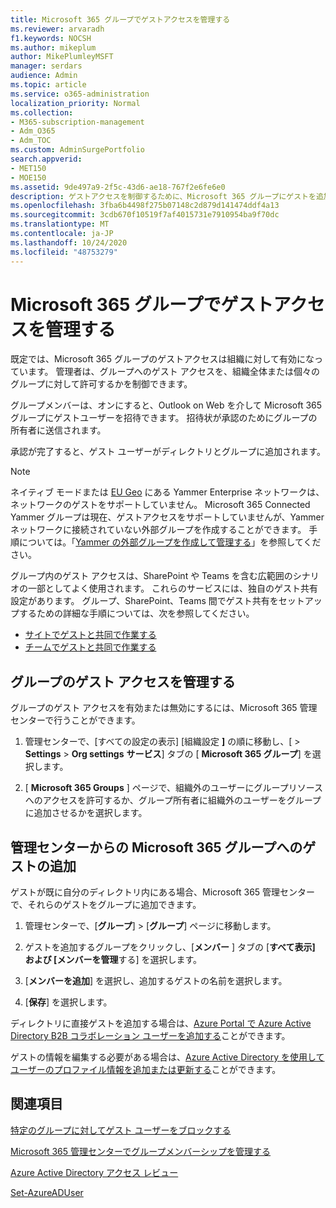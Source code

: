```yaml
---
title: Microsoft 365 グループでゲストアクセスを管理する
ms.reviewer: arvaradh
f1.keywords: NOCSH
ms.author: mikeplum
author: MikePlumleyMSFT
manager: serdars
audience: Admin
ms.topic: article
ms.service: o365-administration
localization_priority: Normal
ms.collection:
- M365-subscription-management
- Adm_O365
- Adm_TOC
ms.custom: AdminSurgePortfolio
search.appverid:
- MET150
- MOE150
ms.assetid: 9de497a9-2f5c-43d6-ae18-767f2e6fe6e0
description: ゲストアクセスを制御するために、Microsoft 365 グループにゲストを追加し、ゲストユーザーを表示し、PowerShell を使用する方法について説明します。
ms.openlocfilehash: 3fba6b4498f275b07148c2d879d141474ddf4a13
ms.sourcegitcommit: 3cdb670f10519f7af4015731e7910954ba9f70dc
ms.translationtype: MT
ms.contentlocale: ja-JP
ms.lasthandoff: 10/24/2020
ms.locfileid: "48753279"
---
```

# <a name="manage-guest-access-in-microsoft-365-groups"></a>Microsoft 365 グループでゲストアクセスを管理する

既定では、Microsoft 365 グループのゲストアクセスは組織に対して有効になっています。 管理者は、グループへのゲスト アクセスを、組織全体または個々のグループに対して許可するかを制御できます。

グループメンバーは、オンにすると、Outlook on Web を介して Microsoft 365 グループにゲストユーザーを招待できます。 招待状が承認のためにグループの所有者に送信されます。

承認が完了すると、ゲスト ユーザーがディレクトリとグループに追加されます。

> [!Note]
> ネイティブ モードまたは [EU Geo](https://go.microsoft.com/fwlink/?linkid=2107357) にある Yammer Enterprise ネットワークは、ネットワークのゲストをサポートしていません。
> Microsoft 365 Connected Yammer グループは現在、ゲストアクセスをサポートしていませんが、Yammer ネットワークに接続されていない外部グループを作成することができます。 手順については。「[Yammer の外部グループを作成して管理する](https://docs.microsoft.com/yammer/work-with-external-users/create-and-manage-external-groups)」を参照してください。

グループ内のゲスト アクセスは、SharePoint や Teams を含む広範囲のシナリオの一部としてよく使用されます。 これらのサービスには、独自のゲスト共有設定があります。 グループ、SharePoint、Teams 間でゲスト共有をセットアップするための詳細な手順については、次を参照してください。

- [サイトでゲストと共同で作業する](../../solutions/collaborate-in-site.md)
- [チームでゲストと共同で作業する](../../solutions/collaborate-as-team.md)

## <a name="manage-groups-guest-access"></a>グループのゲスト アクセスを管理する

グループのゲスト アクセスを有効または無効にするには、Microsoft 365 管理センターで行うことができます。

1. 管理センターで、[すべての設定の表示] [組織設定 **]** の順に移動し、[ \> **Settings** \> **Org settings** **サービス**] タブの [ **Microsoft 365 グループ**] を選択します。
  
2. [ **Microsoft 365 Groups** ] ページで、組織外のユーザーにグループリソースへのアクセスを許可するか、グループ所有者に組織外のユーザーをグループに追加させるかを選択します。

## <a name="add-guests-to-a-microsoft-365-group-from-the-admin-center"></a>管理センターからの Microsoft 365 グループへのゲストの追加

ゲストが既に自分のディレクトリ内にある場合、Microsoft 365 管理センターで、それらのゲストをグループに追加できます。
  
1. 管理センターで、[**グループ**]  >  [**グループ**] ページに移動します。
  
2. ゲストを追加するグループをクリックし、[**メンバー** ] タブの [**すべて表示] および [メンバーを管理**する] を選択します。 
  
4. [**メンバーを追加**] を選択し、追加するゲストの名前を選択します。
    
5. [**保存**] を選択します。

ディレクトリに直接ゲストを追加する場合は、[Azure Portal で Azure Active Directory B2B コラボレーション ユーザーを追加する](https://docs.microsoft.com/azure/active-directory/b2b/add-users-administrator)ことができます。

ゲストの情報を編集する必要がある場合は、[Azure Active Directory を使用してユーザーのプロファイル情報を追加または更新する](https://docs.microsoft.com/azure/active-directory/fundamentals/active-directory-users-profile-azure-portal)ことができます。

## <a name="see-also"></a>関連項目

[特定のグループに対してゲスト ユーザーをブロックする](https://docs.microsoft.com/microsoft-365/solutions/per-group-guest-access)

[Microsoft 365 管理センターでグループメンバーシップを管理する](add-or-remove-members-from-groups.md)
  
[Azure Active Directory アクセス レビュー](https://docs.microsoft.com/azure/active-directory/active-directory-azure-ad-controls-perform-access-review)

[Set-AzureADUser](https://docs.microsoft.com/powershell/module/azuread/set-azureaduser)
